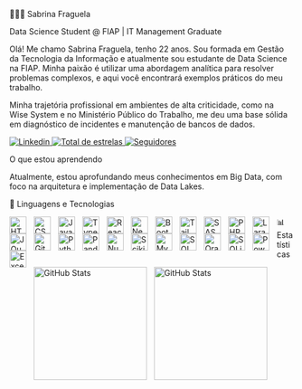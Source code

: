 👩🏻‍💻 Sabrina Fraguela

Data Science Student @ FIAP | IT Management Graduate

Olá! Me chamo Sabrina Fraguela, tenho 22 anos. Sou formada em Gestão da Tecnologia da Informação e atualmente sou estudante de Data Science na FIAP. Minha paixão é utilizar uma abordagem analítica para resolver problemas complexos, e aqui você encontrará exemplos práticos do meu trabalho.

Minha trajetória profissional em ambientes de alta criticidade, como na Wise System e no Ministério Público do Trabalho, me deu uma base sólida em diagnóstico de incidentes e manutenção de bancos de dados.

<p>
<a href="https://www.linkedin.com/in/sabrinaalvesfraguela/">
<img
alt="Linkedin"
title="Se conecte comigo!"
src="https://img.shields.io/badge/LinkedIn-0077B5?style=for-the-badge&logo=linkedin&logoColor=white"
>
</a>
<a href="https://github.com/sabrinalvesfraguela?tab=repositories&sort=stargazers">
<img
alt="Total de estrelas"
title="Total de estrelas GitHub"
src="https://custom-icon-badges.demolab.com/github/stars/sabrinalvesfraguela?color=55960c&style=for-the-badge&labelColor=488207&logo=star&label=estrelas"
>
</a>
<a href="https://www.google.com/search?q=https://github.com/sabrinalvesfraguela%3Ftab%3Dfollowers">
<img
alt="Seguidores"
title="Me siga no GitHub"
src="https://www.google.com/search?q=https://custom-icon-badges.demolab.com/github/followers/sabrinalvesfraguela%3Fcolor%3D236ad3%26labelColor%3D1155ba%26style%3Dfor-the-badge%26logo%3Dgithub%26label%3DSeguidores%26logoColor%3Dwhite"
>
</a>
</p>

O que estou aprendendo

Atualmente, estou aprofundando meus conhecimentos em Big Data, com foco na arquitetura e implementação de Data Lakes.


🤖 Linguagens e Tecnologias

<img
align="left"
alt="HTML"
title="HTML"
width="30px"
style="padding-right: 10px;"
src="https://cdn.jsdelivr.net/gh/devicons/devicon@latest/icons/html5/html5-original.svg"
/>
<img
align="left"
alt="CSS"
title="CSS"
width="30px"
style="padding-right: 10px;"
src="https://cdn.jsdelivr.net/gh/devicons/devicon@latest/icons/css3/css3-original.svg"
/>
<img
align="left"
alt="JavaScript"
title="JavaScript"
width="30px"
style="padding-right: 10px;"
src="https://cdn.jsdelivr.net/gh/devicons/devicon@latest/icons/javascript/javascript-original.svg"
/>
<img
align="left"
alt="TypeScript"
title="TypeScript"
width="30px"
style="padding-right: 10px;"
src="https://cdn.jsdelivr.net/gh/devicons/devicon@latest/icons/typescript/typescript-original.svg"
/>
<img
align="left"
alt="React"
title="React"
width="30px"
style="padding-right: 10px;"
src="https://cdn.jsdelivr.net/gh/devicons/devicon@latest/icons/react/react-original.svg"
/>
<img
align="left"
alt="Next.js"
title="Next.js"
width="30px"
style="padding-right: 10px;"
src="https://cdn.jsdelivr.net/gh/devicons/devicon@latest/icons/nextjs/nextjs-original.svg"
/>
<img
align="left"
alt="Bootstrap"
title="Bootstrap"
width="30px"
style="padding-right: 10px;"
src="https://cdn.jsdelivr.net/gh/devicons/devicon@latest/icons/bootstrap/bootstrap-original.svg"
/>
<img
align="left"
alt="Tailwind"
title="Tailwind"
width="30px"
style="padding-right: 10px;"
src="https://cdn.jsdelivr.net/gh/devicons/devicon@latest/icons/tailwindcss/tailwindcss-original.svg"
/>
<img
align="left"
alt="SASS"
title="SASS"
width="30px"
style="padding-right: 10px;"
src="https://cdn.jsdelivr.net/gh/devicons/devicon@latest/icons/sass/sass-original.svg"
/>
<img
align="left"
alt="PHP"
title="PHP"
width="30px"
style="padding-right: 10px;"
src="https://cdn.jsdelivr.net/gh/devicons/devicon@latest/icons/php/php-original.svg"
/>
<img
align="left"
alt="Laravel"
title="Laravel"
width="30px"
style="padding-right: 10px;"
src="https://cdn.jsdelivr.net/gh/devicons/devicon@latest/icons/laravel/laravel-original.svg"
/>
<img
align="left"
alt="JQuery"
title="JQuery"
width="30px"
style="padding-right: 10px;"
src="https://cdn.jsdelivr.net/gh/devicons/devicon@latest/icons/jquery/jquery-original.svg"
/>
<img
align="left"
alt="Git"
title="Git"
width="30px"
style="padding-right: 10px;"
src="https://cdn.jsdelivr.net/gh/devicons/devicon@latest/icons/git/git-original.svg"
/>
<img
align="left"
alt="Python"
title="Python"
width="30px"
style="padding-right: 10px;"
src="https://cdn.jsdelivr.net/gh/devicons/devicon@latest/icons/python/python-original.svg"
/>
<img
align="left"
alt="Pandas"
title="Pandas"
width="30px"
style="padding-right: 10px;"
src="https://cdn.jsdelivr.net/gh/devicons/devicon@latest/icons/pandas/pandas-original.svg"
/>
<img
align="left"
alt="NumPy"
title="NumPy"
width="30px"
style="padding-right: 10px;"
src="https://cdn.jsdelivr.net/gh/devicons/devicon@latest/icons/numpy/numpy-original.svg"
/>
<img
align="left"
alt="Scikit-Learn"
title="Scikit-Learn"
width="30px"
style="padding-right: 10px;"
src="https://cdn.jsdelivr.net/gh/devicons/devicon@latest/icons/scikitlearn/scikitlearn-original.svg"
/>
<img
align="left"
alt="MySQL"
title="MySQL"
width="30px"
style="padding-right: 10px;"
src="https://cdn.jsdelivr.net/gh/devicons/devicon@latest/icons/mysql/mysql-original.svg"
/>
<img
align="left"
alt="SQL Server"
title="SQL Server"
width="30px"
style="padding-right: 10px;"
src="https://cdn.jsdelivr.net/gh/devicons/devicon@latest/icons/microsoftsqlserver/microsoftsqlserver-plain.svg"
/>
<img
align="left"
alt="Oracle"
title="Oracle"
width="30px"
style="padding-right: 10px;"
src="https://cdn.jsdelivr.net/gh/devicons/devicon@latest/icons/oracle/oracle-original.svg"
/>
<img
align="left"
alt="SQLite"
title="SQLite"
width="30px"
style="padding-right: 10px;"
src="https://cdn.jsdelivr.net/gh/devicons/devicon@latest/icons/sqlite/sqlite-original.svg"
/>
<img
align="left"
alt="Power BI"
title="Power BI"
width="30px"
style="padding-right: 10px;"
src="https://upload.wikimedia.org/wikipedia/commons/c/cf/Power_BI_logo.svg"
/>
<img
align="left"
alt="Excel"
title="Excel"
width="30px"
style="padding-right: 10px;"
src="https://upload.wikimedia.org/wikipedia/commons/3/34/Microsoft_Office_Excel_%282019%E2%80%93present%29.svg"
/>


📊 Estatísticas

<p>
<img
align="left"
alt="GitHub Stats"
height="200"
style="padding-right: 10px;"
src="https://www.google.com/search?q=https://github-readme-stats.vercel.app/api%3Fusername%3Dsabrinalvesfraguela%26show_icons%3Dtrue%26theme%3Dtokyonight%26locale%3Dpt-br"
/>

<img
align="left"
alt="GitHub Stats"
height="200"
src="https://github-readme-stats.vercel.app/api/top-langs/?username=sabrinalvesfraguela&theme=tokyonight&layout=compact&custom_title=Tecnologias&langs_count=9"
/>

</p>
<br clear="all">
